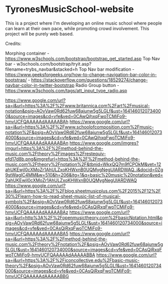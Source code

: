 # TyronesMusicSchool-website

This is a project where I'm developing an online music school where people can learn at their own pace, while promoting crowd involvement. This project will be purely web based.

Credits:

Morphing container - https://www.w3schools.com/bootstrap/bootstrap_get_started.asp
Top Nav bar - w3schools.com/bootstrap/tryit.asp?filename=trybs_navbar&stacked=h
Top Nav bar modification - https://www.geeksforgeeks.org/how-to-change-navigation-bar-color-in-bootstrap/
                         - https://stackoverflow.com/questions/18529274/change-navbar-color-in-twitter-bootstrap
Radio Group button - https://www.w3schools.com/tags/att_input_type_radio.asp


https://www.google.com/url?sa=i&url=https%3A%2F%2Fwww.britannica.com%2Fart%2Fmusical-notation&psig=AOvVaw0Rd62fuw68ajunw5g5LGLf&ust=1641460120734000&source=images&cd=vfe&ved=0CAwQjhxqFwoTCMiFo9-hmvUCFQAAAAAdAAAAABAh
https://www.google.com/url?sa=i&url=https%3A%2F%2Fwww.schoolofcomposition.com%2Fmusic-notation%2F&psig=AOvVaw0Rd62fuw68ajunw5g5LGLf&ust=1641460120734000&source=images&cd=vfe&ved=0CAwQjhxqFwoTCMiFo9-hmvUCFQAAAAAdAAAAABAn
https://www.google.com/imgres?imgurl=https%3A%2F%2Fmethod-behind-the-music.com%2Ftheory%2Fimages%2Frestequiv-efd17d8b.png&imgrefurl=https%3A%2F%2Fmethod-behind-the-music.com%2Ftheory%2Fnotation%2F&tbnid=WkxQQ7m9fCPOkM&vet=12ahUKEwjI0cXMoZr1AhULZxoKHWxnB0UQMygNegUIARDWAQ..i&docid=0Zg9stWagIC4MM&w=510&h=206&itg=1&q=basic%20music%20notation&ved=2ahUKEwjI0cXMoZr1AhULZxoKHWxnB0UQMygNegUIARDWAQ
https://www.google.com/url?sa=i&url=https%3A%2F%2Fblog.sheetmusicplus.com%2F2015%2F12%2F30%2Flearn-how-to-read-sheet-music-list-of-musical-symbols%2F&psig=AOvVaw0Rd62fuw68ajunw5g5LGLf&ust=1641460120734000&source=images&cd=vfe&ved=0CAsQjRxqFwoTCMiFo9-hmvUCFQAAAAAdAAAAABAz
https://www.google.com/url?sa=i&url=http%3A%2F%2Fopenmusictheory.com%2FbasicNotation.html&psig=AOvVaw0Rd62fuw68ajunw5g5LGLf&ust=1641460120734000&source=images&cd=vfe&ved=0CAsQjRxqFwoTCMiFo9-hmvUCFQAAAAAdAAAAABA5
https://www.google.com/url?sa=i&url=https%3A%2F%2Fmethod-behind-the-music.com%2Ftheory%2Fnotation%2F&psig=AOvVaw0Rd62fuw68ajunw5g5LGLf&ust=1641460120734000&source=images&cd=vfe&ved=0CAsQjRxqFwoTCMiFo9-hmvUCFQAAAAAdAAAAABBA
https://www.google.com/url?sa=i&url=https%3A%2F%2Ficoncollective.edu%2Fbasic-music-theory%2F&psig=AOvVaw0Rd62fuw68ajunw5g5LGLf&ust=1641460120734000&source=images&cd=vfe&ved=0CAsQjRxqFwoTCMiFo9-hmvUCFQAAAAAdAAAAABBG
